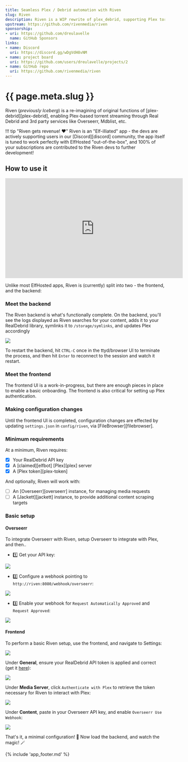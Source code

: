 ```yaml
---
title: Seamless Plex / Debrid automation with Riven
slug: Riven
description: Riven is a WIP rewrite of plex_debrid, supporting Plex torrent streaming through Real Debrid and 3rd party services like Overseerr, Mdblist, etc.
upstream: https://github.com/rivenmedia/riven
sponsorship:
- uri: https://github.com/dreulavelle
  name: GitHub Sponsors
links:
- name: Discord
  uri: https://discord.gg/wDgVdH8vNM
- name: project board
  uri: https://github.com/users/dreulavelle/projects/2
- name: GitHub repo
  uri: https://github.com/rivenmedia/riven
---
```


# {{ page.meta.slug }}

Riven (*previously Iceberg*) is a re-imagining of original functions of [plex-debrid][plex-debrid], enabling Plex-based torrent streaming through Real Debrid and 3rd party services like Overseerr, Mdblist, etc.

!!! tip "Riven gets revenue! :heart:"
    Riven is an "Elf-illiated" app - the devs are actively supporting users in our [Discord][discord] community, the app itself is tuned to work perfectly with ElfHosted "out-of-the-box", and 100% of your subscriptions are contributed to the Riven devs to further development!

## How to use it

<iframe width="560" height="315" src="https://www.youtube.com/embed/ZHZAEhLuJqk?si=t5HJ5RT8UOfDDuXs" title="YouTube video player" frameborder="0" allow="accelerometer; autoplay; clipboard-write; encrypted-media; gyroscope; picture-in-picture; web-share" referrerpolicy="strict-origin-when-cross-origin" allowfullscreen></iframe>

Unlike most ElfHosted apps, Riven is (currently) split into two - the frontend, and the backend:

### Meet the backend

The Riven backend is what's functionally complete. On the backend, you'll see the logs displayed as Riven searches for your content, adds it to your RealDebrid library, symlinks it to `/storage/symlinks`, and updates Plex accordingly

![](/images/riven-backend.png)

To restart the backend, hit `CTRL-C` once in the ttyd/browser UI to terminate the process, and then hit `Enter` to reconnect to the session and watch it restart.

### Meet the frontend

The frontend UI is a work-in-progress, but there are enough pieces in place to enable a basic onboarding. The frontend is also critical for setting up Plex authentication.

### Making configuration changes

Until the frontend UI is completed, configuration changes are effected by updating `settings.json` in `config/riven`, via [FileBrowser][filebrowser].

### Minimum requirements

At a minimum, Riven requires:

* [x] Your RealDebrid API key
* [x] A [claimed][elfbot] [Plex][plex] server
* [x] A [Plex token][plex-token]

And optionally, Riven will work with:

* [ ] An [Overseerr][overseerr] instance, for managing media requests
* [ ] A [Jackett][jackett] instance, to provide additional content scraping targets
  
### Basic setup

#### Overseerr

To integrate Overseerr with Riven, setup Overseerr to integrate with Plex, and then..

* :one: Get your API key:

![](/images/riven-overseerr-1.png)

* :two: Configure a webhook pointing to `http://riven:8080/webhook/overseerr`:

![](/images/riven-overseerr-2.png)

* :three: Enable your webhook for `Request Automatically Approved` and `Request Approved`:

![](/images/riven-overseerr-3.png)

#### Frontend 

To perform a basic Riven setup, use the frontend, and navigate to Settings:

![](/images/riven-settings-1.png)

Under **General**, ensure your RealDebrid API token is applied and correct (get it [here](https://real-debrid.com/apitoken)):

![](/images/riven-settings-2.png)

Under **Media Server**, click `Authenticate with Plex` to retrieve the token necessary for Riven to interact with Plex:

![](/images/riven-settings-3.png)

Under **Content**, paste in your Overseerr API key, and enable `Overseerr Use Webhook`:

![](/images/riven-settings-4.png)

That's it, a minimal configuration! :partying_face: Now load the backend, and watch the magic! :magic_wand:

{% include 'app_footer.md' %}